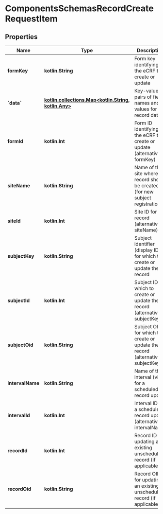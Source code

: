 
# ComponentsSchemasRecordCreateRequestItem

## Properties
| Name | Type | Description | Notes |
| ------------ | ------------- | ------------- | ------------- |
| **formKey** | **kotlin.String** | Form key identifying the eCRF to create or update |  |
| **&#x60;data&#x60;** | [**kotlin.collections.Map&lt;kotlin.String, kotlin.Any&gt;**](kotlin.Any.md) | Key-value pairs of field names and values for the record data |  |
| **formId** | **kotlin.Int** | Form ID identifying the eCRF to create or update (alternative to formKey) |  [optional] |
| **siteName** | **kotlin.String** | Name of the site where the record should be created (for new subject registration) |  [optional] |
| **siteId** | **kotlin.Int** | Site ID for the record (alternative to siteName) |  [optional] |
| **subjectKey** | **kotlin.String** | Subject identifier (display ID) for which to create or update the record |  [optional] |
| **subjectId** | **kotlin.Int** | Subject ID for which to create or update the record (alternative to subjectKey) |  [optional] |
| **subjectOid** | **kotlin.String** | Subject OID for which to create or update the record (alternative to subjectKey) |  [optional] |
| **intervalName** | **kotlin.String** | Name of the interval (visit) for a scheduled record update |  [optional] |
| **intervalId** | **kotlin.Int** | Interval ID for a scheduled record update (alternative to intervalName) |  [optional] |
| **recordId** | **kotlin.Int** | Record ID for updating an existing unscheduled record (if applicable) |  [optional] |
| **recordOid** | **kotlin.String** | Record OID for updating an existing unscheduled record (if applicable) |  [optional] |



